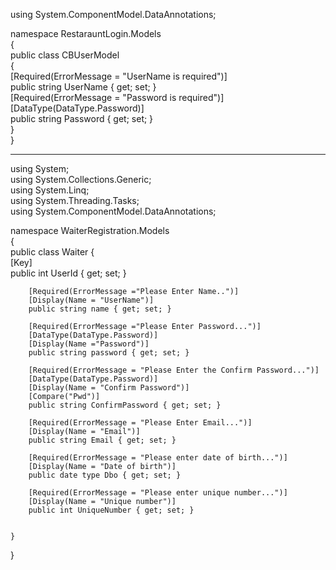 using System.ComponentModel.DataAnnotations;  
  
namespace RestarauntLogin.Models  
{  
    public class CBUserModel  
    {  
        [Required(ErrorMessage = "UserName is required")]  
        public string UserName { get; set; }  
        [Required(ErrorMessage = "Password is required")]  
        [DataType(DataType.Password)]  
        public string Password { get; set; }  
    }  
}  

-----------------------------------------------------------
using System;  
using System.Collections.Generic;  
using System.Linq;  
using System.Threading.Tasks;  
using System.ComponentModel.DataAnnotations;  
  
namespace WaiterRegistration.Models  
{  
    public class Waiter
    {  
        [Key]  
        public int UserId { get; set; }  
  
        [Required(ErrorMessage ="Please Enter Name..")]  
        [Display(Name = "UserName")]  
        public string name { get; set; }  
  
        [Required(ErrorMessage ="Please Enter Password...")]  
        [DataType(DataType.Password)]  
        [Display(Name ="Password")]  
        public string password { get; set; }  
  
        [Required(ErrorMessage = "Please Enter the Confirm Password...")]  
        [DataType(DataType.Password)]  
        [Display(Name = "Confirm Password")]  
        [Compare("Pwd")]  
        public string ConfirmPassword { get; set; }  
  
        [Required(ErrorMessage = "Please Enter Email...")]  
        [Display(Name = "Email")]  
        public string Email { get; set; }  
  
        [Required(ErrorMessage = "Please enter date of birth...")]  
        [Display(Name = "Date of birth")]  
        public date type Dbo { get; set; }  
  
        [Required(ErrorMessage = "Please enter unique number...")]  
        [Display(Name = "Unique number")]  
        public int UniqueNumber { get; set; }  
  
  
    }  
}  
